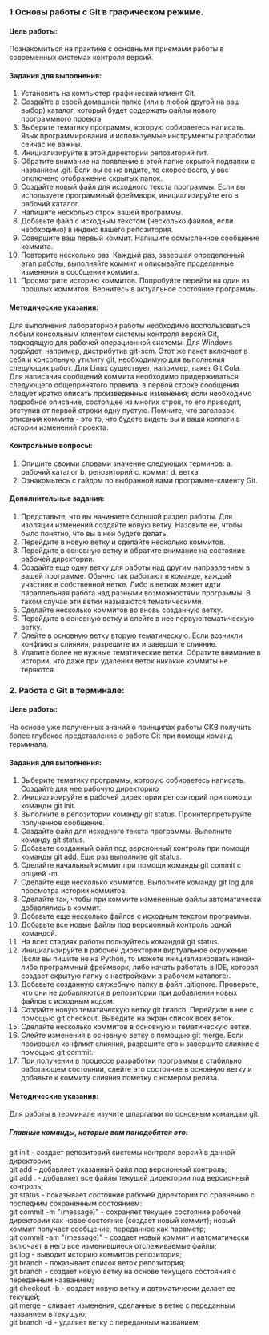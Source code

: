 ### 1.Основы работы с Git в графическом режиме.   
#### Цель работы:   
Познакомиться на практике с основными приемами работы в современных системах контроля версий.    

#### Задания для выполнения:    
1.	Установить на компьютер графический клиент Git.
2.	Создайте в своей домашней папке (или в любой другой на ваш выбор) каталог, который будет содержать файлы нового программного проекта.
3.	Выберите тематику программы, которую собираетесь написать. Язык программирования и используемые инструменты разработки сейчас не важны.
4.	Инициализируйте в этой директории репозиторий гит.
5.	Обратите внимание на появление в этой папке скрытой подпапки с названием .git. Если вы ее не видите, то скорее всего, у вас отключено отображение скрытых папок.
6.	Создайте новый файл для исходного текста программы. Если вы используете программный фреймворк, инициализируйте его в рабочий каталог.
7.	Напишите несколько строк вашей программы.
8.	Добавьте файл с исходным текстом (несколько файлов, если необходимо) в индекс вашего репозитория. 
9.	Совершите ваш первый коммит. Напишите осмысленное сообщение коммита.
10.	Повторите несколько раз. Каждый раз, завершая определенный этап работы, выполняйте коммит и описывайте проделанные изменения в сообщении коммита.
11.	Просмотрите историю коммитов. Попробуйте перейти на один из прошлых коммитов. Вернитесь в актуальное состояние программы.

#### Методические указания:    
Для выполнения лабораторной работы необходимо воспользоваться любым консольным клиентом системы контроля версий Git, подходящую для рабочей операционной системы. Для Windows подойдет, например, дистрибутив git-scm. Этот же пакет включает в себя и консольную утилиту git, необходимую для выполнения следующих работ. Для Linux существует, например, пакет Git Cola.    
Для написания сообщений коммита необходимо придерживаться следующего общепринятого правила: в первой строке сообщения следует кратко описать произведенные изменения; если необходимо подробное описание, состоящее из многих строк, то его приводят, отступив от первой строки одну пустую. Помните, что заголовок описания коммита - это то, что будете видеть вы и ваши коллеги в истории изменений проекта. 

#### Контрольные вопросы:    
1.	Опишите своими словами значение следующих терминов:
a.	рабочий каталог
b.	репозиторий
c.	коммит
d.	ветка
2.	Ознакомьтесь с гайдом по выбранной  вами программе-клиенту Git.

#### Дополнительные задания:   
1.	Представьте, что вы начинаете большой раздел работы. Для изоляции изменений создайте новую ветку. Назовите ее, чтобы было понятно, что вы в ней будете делать. 
2.	Перейдите в новую ветку и сделайте несколько коммитов.
3.	Перейдите в основную ветку и обратите внимание на состояние рабочей директории. 
4.	Создайте еще одну ветку для работы над другим направлением в вашей программе. Обычно так работают в команде, каждый участник в собственной ветке. Либо в ветках может идти параллельная работа над разными возможностями программы. В таком случае эти ветки называются тематическими.
5.	Сделайте несколько коммитов во вновь созданную ветку.
6.	Перейдите в основную ветку и слейте в нее первую тематическую ветку.
7.	Слейте в основную ветку вторую тематическую. Если возникли конфликты слияния, разрешите их и завершите слияние. 
8.	Удалите более не нужные тематические ветки. Обратите внимание в истории, что даже при удалении веток никакие коммиты не теряются.

### 2. Работа с Git в терминале:   

#### Цель работы:   
На основе уже полученных знаний о принципах работы СКВ получить более глубокое представление о работе Git  при помощи команд терминала.

#### Задания для выполнения:    
1.	Выберите тематику программы, которую собираетесь написать. Создайте для нее рабочую директорию
2.	Инициализируйте в рабочей директории репозиторий при помощи команды git init.
3.	Выполните в репозитории команду git status. Проинтерпретируйте полученное сообщение.
4.	Создайте файл для исходного текста программы. Выполните команду git status.
5.	Добавьте созданный файл под версионный контроль при помощи команды git add. Еще раз выполните git status.
6.	Сделайте начальный коммит при помощи команды git commit с опцией -m.
7.	Сделайте еще несколько коммитов. Выполните команду git log для просмотра истории коммитов.
8.	Сделайте так, чтобы при коммите измененные файлы автоматически добавлялись в коммит.
9.	Добавьте еще несколько файлов с исходным текстом программы. 
10.	 Добавьте все новые файлы под версионный контроль одной командой. 
11.	На всех стадиях работы пользуйтесь командой git status.
12.	Инициализируйте в рабочей директории виртуальное окружение (Если вы пишите не на Python, то можете инициализировать какой-либо программный фреймворк, либо начать работать в IDE, которая создает скрытую папку с настройками в рабочем каталоге).
13.	Добавьте созданную служебную папку в файл .gitignore. Проверьте, что они не добавляются в репозитории при добавлении новых файлов с исходным кодом. 
14.	Создайте новую тематическую ветку git branch. Перейдите в нее с помощью git checkout. Выведите на экран список всех веток.
15.	Сделайте несколько коммитов в основную и тематическую ветки. 
16.	Слейте изменения в основную ветку с помощью git merge. Если произошел конфликт слияния, разрешите его и завершите слияние с помощью git commit.
17.	При получении в процессе разработки программы в стабильно работающем состоянии, слейте это состояние в основную ветку и добавьте к коммиту слияния пометку с номером релиза.

#### Методические указания:   
Для работы в терминале изучите шпаргалки по основным командам git.

##### Главные команды, которые вам понадобятся это:
git init - создает репозиторий системы контроля версий в данной директории;    
git add - добавляет указанный файл под версионный контроль;    
git add . - добавляет все файлы текущей директории под версионный контроль;    
git status - показывает состояние рабочей директории по сравнению с последним сохраненным состоянием:    
git commit -m "(message)" - сохраняет текущее состояние рабочей директории как новое состояние (создает новый коммит); новый коммит получает сообщение, переданное как параметр;    
git commit -am "(message)" - создает новый коммит и автоматически включает в него все изменившиеся отслеживаемые файлы;    
git log - выводит историю коммитов репозитория;    
git branch - показывает список веток репозитория;    
git branch <branchname> - создает новую ветку на основе текущего состояния с переданным названием;    
git checkout -b <branchname> - создает новую ветку и автоматически делает ее текущей;    
git merge <branchname> - сливает изменения, сделанные в ветке с переданным названием в текущую;    
git branch -d <branchname> - удаляет ветку с переданным названием;    

